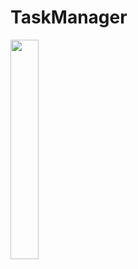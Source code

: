 # TaskManager

<img src="https://user-images.githubusercontent.com/82970461/130650114-8eaedc81-0aaa-4e2c-add6-5ac0d6e056ab.jpg" width=30% height=30%>
